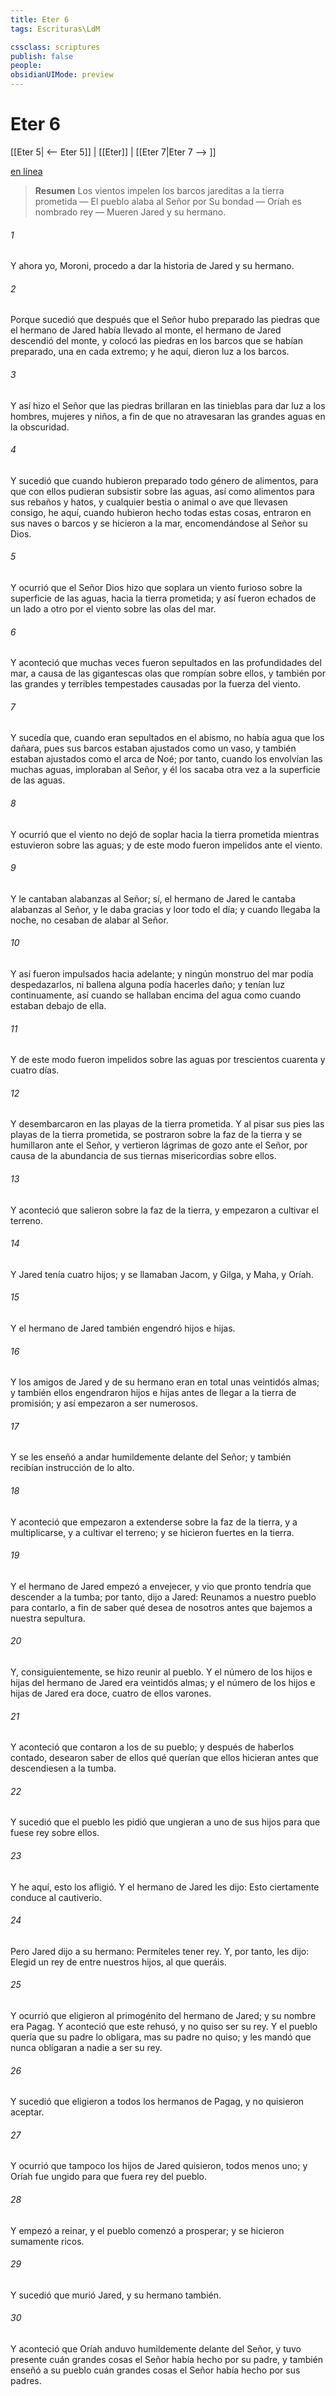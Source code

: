 ```yaml
---
title: Eter 6
tags: Escrituras\LdM

cssclass: scriptures
publish: false
people:
obsidianUIMode: preview
---
```


# Eter 6
[[Eter 5| <-- Eter 5]] | [[Eter]] | [[Eter 7|Eter 7 --> ]]

[en línea](https://churchofjesuschrist.org/study/scriptures/bofm/ether/6?lang=spa)

> __Resumen__
Los vientos impelen los barcos jareditas a la tierra prometida — El pueblo alaba al Señor por Su bondad — Oríah es nombrado rey — Mueren Jared y su hermano.

###### 1 
Y ahora yo, Moroni, procedo a dar la historia de Jared y su hermano.

###### 2 
Porque sucedió que después que el Señor hubo preparado las piedras que el hermano de Jared había llevado al monte, el hermano de Jared descendió del monte, y colocó las piedras en los barcos que se habían preparado, una en cada extremo; y he aquí, dieron luz a los barcos.

###### 3 
Y así hizo el Señor que las piedras brillaran en las tinieblas para dar luz a los hombres, mujeres y niños, a fin de que no atravesaran las grandes aguas en la obscuridad.

###### 4 
Y sucedió que cuando hubieron preparado todo género de alimentos, para que con ellos pudieran subsistir sobre las aguas, así como alimentos para sus rebaños y hatos, y cualquier bestia o animal o ave que llevasen consigo, he aquí, cuando hubieron hecho todas estas cosas, entraron en sus naves o barcos y se hicieron a la mar, encomendándose al Señor su Dios.

###### 5 
Y ocurrió que el Señor Dios hizo que soplara un viento furioso sobre la superficie de las aguas, hacia la tierra prometida; y así fueron echados de un lado a otro por el viento sobre las olas del mar.

###### 6 
Y aconteció que muchas veces fueron sepultados en las profundidades del mar, a causa de las gigantescas olas que rompían sobre ellos, y también por las grandes y terribles tempestades causadas por la fuerza del viento.

###### 7 
Y sucedía que, cuando eran sepultados en el abismo, no había agua que los dañara, pues sus barcos estaban ajustados como un vaso, y también estaban ajustados como el arca de Noé; por tanto, cuando los envolvían las muchas aguas, imploraban al Señor, y él los sacaba otra vez a la superficie de las aguas.

###### 8 
Y ocurrió que el viento no dejó de soplar hacia la tierra prometida mientras estuvieron sobre las aguas; y de este modo fueron impelidos ante el viento.

###### 9 
Y le cantaban alabanzas al Señor; sí, el hermano de Jared le cantaba alabanzas al Señor, y le daba gracias y loor todo el día; y cuando llegaba la noche, no cesaban de alabar al Señor.

###### 10 
Y así fueron impulsados hacia adelante; y ningún monstruo del mar podía despedazarlos, ni ballena alguna podía hacerles daño; y tenían luz continuamente, así cuando se hallaban encima del agua como cuando estaban debajo de ella.

###### 11 
Y de este modo fueron impelidos sobre las aguas por trescientos cuarenta y cuatro días.

###### 12 
Y desembarcaron en las playas de la tierra prometida. Y al pisar sus pies las playas de la tierra prometida, se postraron sobre la faz de la tierra y se humillaron ante el Señor, y vertieron lágrimas de gozo ante el Señor, por causa de la abundancia de sus tiernas misericordias sobre ellos.

###### 13 
Y aconteció que salieron sobre la faz de la tierra, y empezaron a cultivar el terreno.

###### 14 
Y Jared tenía cuatro hijos; y se llamaban Jacom, y Gilga, y Maha, y Oríah.

###### 15 
Y el hermano de Jared también engendró hijos e hijas.

###### 16 
Y los amigos de Jared y de su hermano eran en total unas veintidós almas; y también ellos engendraron hijos e hijas antes de llegar a la tierra de promisión; y así empezaron a ser numerosos.

###### 17 
Y se les enseñó a andar humildemente delante del Señor; y también recibían instrucción de lo alto.

###### 18 
Y aconteció que empezaron a extenderse sobre la faz de la tierra, y a multiplicarse, y a cultivar el terreno; y se hicieron fuertes en la tierra.

###### 19 
Y el hermano de Jared empezó a envejecer, y vio que pronto tendría que descender a la tumba; por tanto, dijo a Jared: Reunamos a nuestro pueblo para contarlo, a fin de saber qué desea de nosotros antes que bajemos a nuestra sepultura.

###### 20 
Y, consiguientemente, se hizo reunir al pueblo. Y el número de los hijos e hijas del hermano de Jared era veintidós almas; y el número de los hijos e hijas de Jared era doce, cuatro de ellos varones.

###### 21 
Y aconteció que contaron a los de su pueblo; y después de haberlos contado, desearon saber de ellos qué querían que ellos hicieran antes que descendiesen a la tumba.

###### 22 
Y sucedió que el pueblo les pidió que ungieran a uno de sus hijos para que fuese rey sobre ellos.

###### 23 
Y he aquí, esto los afligió. Y el hermano de Jared les dijo: Esto ciertamente conduce al cautiverio.

###### 24 
Pero Jared dijo a su hermano: Permíteles tener rey. Y, por tanto, les dijo: Elegid un rey de entre nuestros hijos, al que queráis.

###### 25 
Y ocurrió que eligieron al primogénito del hermano de Jared; y su nombre era Pagag. Y aconteció que este rehusó, y no quiso ser su rey. Y el pueblo quería que su padre lo obligara, mas su padre no quiso; y les mandó que nunca obligaran a nadie a ser su rey.

###### 26 
Y sucedió que eligieron a todos los hermanos de Pagag, y no quisieron aceptar.

###### 27 
Y ocurrió que tampoco los hijos de Jared quisieron, todos menos uno; y Oríah fue ungido para que fuera rey del pueblo.

###### 28 
Y empezó a reinar, y el pueblo comenzó a prosperar; y se hicieron sumamente ricos.

###### 29 
Y sucedió que murió Jared, y su hermano también.

###### 30 
Y aconteció que Oríah anduvo humildemente delante del Señor, y tuvo presente cuán grandes cosas el Señor había hecho por su padre, y también enseñó a su pueblo cuán grandes cosas el Señor había hecho por sus padres.

